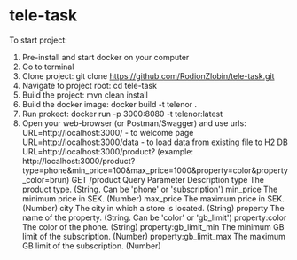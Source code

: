 # tele-task

To start project:
1. Pre-install and start docker on your computer
2. Go to terminal
3. Clone project: git clone https://github.com/RodionZlobin/tele-task.git
4. Navigate to project root: cd tele-task
5. Build the project: mvn clean install
6. Build the docker image: docker build -t telenor .
7. Run prokect: docker run -p 3000:8080 -t telenor:latest
8. Open your web-browser (or Postman/Swagger) and use urls:
    URL=http://localhost:3000/ - to welcome page
    URL=http://localhost:3000/data - to load data from existing file to H2 DB
    URL=http://localhost:3000/product? (example: http://localhost:3000/product?type=phone&min_price=100&max_price=1000&property=color&property_color=brun)
            GET /product
            Query Parameter			Description
            type					The product type. (String. Can be 'phone' or 'subscription')
            min_price				The minimum price in SEK. (Number)
            max_price				The maximum price in SEK. (Number)
            city					The city in which a store is located. (String)
            property				The name of the property. (String. Can be 'color' or 'gb_limit')
            property:color			The color of the phone. (String)
            property:gb_limit_min 	The minimum GB limit of the subscription. (Number)
            property:gb_limit_max 	The maximum GB limit of the subscription. (Number)
